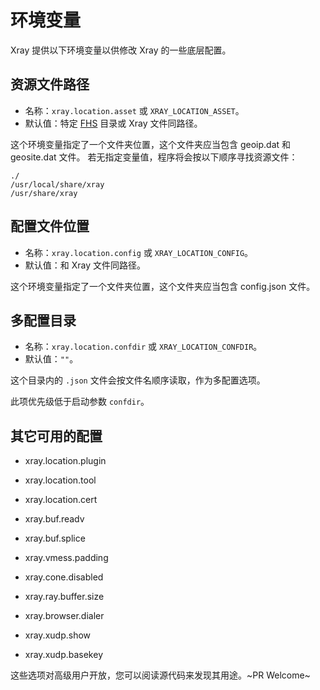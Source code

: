 # 环境变量

Xray 提供以下环境变量以供修改 Xray 的一些底层配置。

## 资源文件路径

- 名称：`xray.location.asset` 或 `XRAY_LOCATION_ASSET`。
- 默认值：特定 [FHS](https://en.wikipedia.org/wiki/Filesystem_Hierarchy_Standard) 目录或 Xray 文件同路径。

这个环境变量指定了一个文件夹位置，这个文件夹应当包含 geoip.dat 和 geosite.dat 文件。
若无指定变量值，程序将会按以下顺序寻找资源文件：

```
./
/usr/local/share/xray
/usr/share/xray
```

## 配置文件位置

- 名称：`xray.location.config` 或 `XRAY_LOCATION_CONFIG`。
- 默认值：和 Xray 文件同路径。

这个环境变量指定了一个文件夹位置，这个文件夹应当包含 config.json 文件。

## 多配置目录

- 名称：`xray.location.confdir` 或 `XRAY_LOCATION_CONFDIR`。
- 默认值：`""`。

这个目录内的 `.json` 文件会按文件名顺序读取，作为多配置选项。

此项优先级低于启动参数 `confdir`。

## 其它可用的配置

- xray.location.plugin
- xray.location.tool
- xray.location.cert

- xray.buf.readv
- xray.buf.splice
- xray.vmess.padding
- xray.cone.disabled

- xray.ray.buffer.size
- xray.browser.dialer
- xray.xudp.show
- xray.xudp.basekey

这些选项对高级用户开放，您可以阅读源代码来发现其用途。~PR Welcome~

